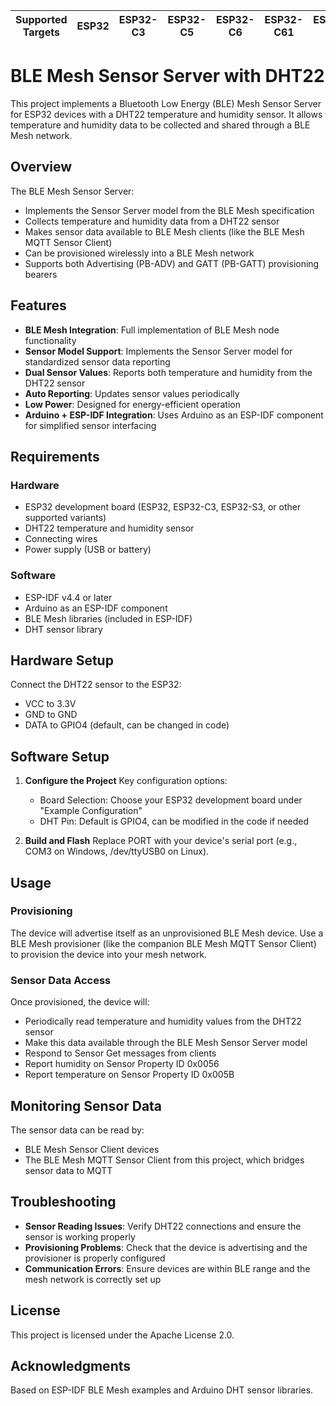 | Supported Targets | ESP32 | ESP32-C3 | ESP32-C5 | ESP32-C6 | ESP32-C61 | ESP32-H2 | ESP32-S3 |
| ----------------- | ----- | -------- | -------- | -------- | --------- | -------- | -------- |

# BLE Mesh Sensor Server with DHT22

This project implements a Bluetooth Low Energy (BLE) Mesh Sensor Server for ESP32 devices with a DHT22 temperature and humidity sensor. It allows temperature and humidity data to be collected and shared through a BLE Mesh network.

## Overview

The BLE Mesh Sensor Server:

- Implements the Sensor Server model from the BLE Mesh specification
- Collects temperature and humidity data from a DHT22 sensor
- Makes sensor data available to BLE Mesh clients (like the BLE Mesh MQTT Sensor Client)
- Can be provisioned wirelessly into a BLE Mesh network
- Supports both Advertising (PB-ADV) and GATT (PB-GATT) provisioning bearers

## Features

- **BLE Mesh Integration**: Full implementation of BLE Mesh node functionality
- **Sensor Model Support**: Implements the Sensor Server model for standardized sensor data reporting
- **Dual Sensor Values**: Reports both temperature and humidity from the DHT22 sensor
- **Auto Reporting**: Updates sensor values periodically
- **Low Power**: Designed for energy-efficient operation
- **Arduino + ESP-IDF Integration**: Uses Arduino as an ESP-IDF component for simplified sensor interfacing

## Requirements

### Hardware
- ESP32 development board (ESP32, ESP32-C3, ESP32-S3, or other supported variants)
- DHT22 temperature and humidity sensor
- Connecting wires
- Power supply (USB or battery)

### Software
- ESP-IDF v4.4 or later
- Arduino as an ESP-IDF component
- BLE Mesh libraries (included in ESP-IDF)
- DHT sensor library

## Hardware Setup

Connect the DHT22 sensor to the ESP32:
- VCC to 3.3V
- GND to GND
- DATA to GPIO4 (default, can be changed in code)

## Software Setup

1. **Configure the Project**
    Key configuration options:
    - Board Selection: Choose your ESP32 development board under "Example Configuration"
    - DHT Pin: Default is GPIO4, can be modified in the code if needed

2. **Build and Flash**
    Replace PORT with your device's serial port (e.g., COM3 on Windows, /dev/ttyUSB0 on Linux).

## Usage

### Provisioning
The device will advertise itself as an unprovisioned BLE Mesh device. Use a BLE Mesh provisioner (like the companion BLE Mesh MQTT Sensor Client) to provision the device into your mesh network.

### Sensor Data Access
Once provisioned, the device will:
- Periodically read temperature and humidity values from the DHT22 sensor
- Make this data available through the BLE Mesh Sensor Server model
- Respond to Sensor Get messages from clients
- Report humidity on Sensor Property ID 0x0056
- Report temperature on Sensor Property ID 0x005B

## Monitoring Sensor Data

The sensor data can be read by:
- BLE Mesh Sensor Client devices
- The BLE Mesh MQTT Sensor Client from this project, which bridges sensor data to MQTT

## Troubleshooting

- **Sensor Reading Issues**: Verify DHT22 connections and ensure the sensor is working properly
- **Provisioning Problems**: Check that the device is advertising and the provisioner is properly configured
- **Communication Errors**: Ensure devices are within BLE range and the mesh network is correctly set up

## License

This project is licensed under the Apache License 2.0.

## Acknowledgments

Based on ESP-IDF BLE Mesh examples and Arduino DHT sensor libraries.
